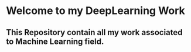 # Welcome to my DeepLearning Work
## This Repository contain all my work associated to Machine Learning field. 
